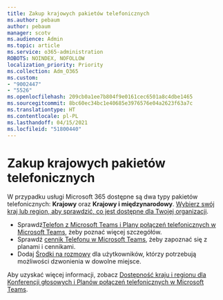 ```yaml
---
title: Zakup krajowych pakietów telefonicznych
ms.author: pebaum
author: pebaum
manager: scotv
ms.audience: Admin
ms.topic: article
ms.service: o365-administration
ROBOTS: NOINDEX, NOFOLLOW
localization_priority: Priority
ms.collection: Adm_O365
ms.custom:
- "9002447"
- "5526"
ms.openlocfilehash: 209cb0a1ee7b804f9e0161cec6501a8c4dbe1465
ms.sourcegitcommit: 8bc60ec34bc1e40685e3976576e04a2623f63a7c
ms.translationtype: HT
ms.contentlocale: pl-PL
ms.lasthandoff: 04/15/2021
ms.locfileid: "51800440"
---
```

# <a name="purchase-domestic-calling-plans"></a>Zakup krajowych pakietów telefonicznych

W przypadku usługi Microsoft 365 dostępne są dwa typy pakietów telefonicznych: **Krajowy** oraz **Krajowy i międzynarodowy**. [Wybierz swój kraj lub region, aby sprawdzić, co jest dostępne dla Twojej organizacji](https://docs.microsoft.com/MicrosoftTeams/country-and-region-availability-for-audio-conferencing-and-calling-plans/country-and-region-availability-for-audio-conferencing-and-calling-plans#select-your-country-or-region-to-see-whats-available-for-your-organization).

- Sprawdź[Telefon z Microsoft Teams i Plany połączeń telefonicznych w Microsoft Teams](https://docs.microsoft.com/MicrosoftTeams/calling-plan-landing-page), żeby poznać więcej szczegółów.
- Sprawdź [cennik Telefonu w Microsoft Teams](https://www.microsoft.com/microsoft-365/microsoft-teams/voice-calling#Requirements), żeby zapoznać się z planami i cennikami.
- Dodaj [Środki na rozmowy](https://docs.microsoft.com/MicrosoftTeams/country-and-region-availability-for-audio-conferencing-and-calling-plans/country-and-region-availability-for-audio-conferencing-and-calling-plans#communications-credits) dla użytkowników, którzy potrzebują możliwości dzwonienia w dowolne miejsce.

Aby uzyskać więcej informacji, zobacz [Dostępność kraju i regionu dla Konferencji głosowych i Planów połączeń telefonicznych w Microsoft Teams](https://docs.microsoft.com/MicrosoftTeams/country-and-region-availability-for-audio-conferencing-and-calling-plans/country-and-region-availability-for-audio-conferencing-and-calling-plans). 

